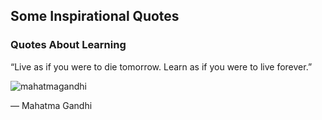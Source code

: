 ## Some Inspirational Quotes

### Quotes About Learning

“Live as if you were to die tomorrow. Learn as if you were to live forever.”

![mahatmagandhi](https://user-images.githubusercontent.com/10678180/35787184-f9d555aa-09f1-11e8-8e95-ad6aa2274acd.jpg)

― Mahatma Gandhi

